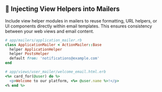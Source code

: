 ## 📧 Injecting View Helpers into Mailers

Include view helper modules in mailers to reuse formatting, URL helpers, or UI components directly within email templates. This ensures consistency between your web views and email content.

```ruby
# app/mailers/application_mailer.rb
class ApplicationMailer < ActionMailer::Base
  helper ApplicationHelper
  helper PostsHelper
  default from: 'notifications@example.com'
end

# app/views/user_mailer/welcome_email.html.erb
<%= card_for(@user) do %>
  <p>Welcome to our platform, <%= @user.name %>!</p>
<% end %>
```

